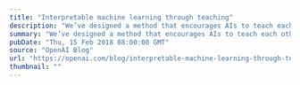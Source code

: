 ```yaml
---
title: "Interpretable machine learning through teaching"
description: "We’ve designed a method that encourages AIs to teach each other with examples that also make sense to humans. Our approach automatically selects the most informative examples to teach a concept—for instance, the best images to describe the concept of dogs—and experimentally we found our approach to be effective at teaching both AIs"
summary: "We’ve designed a method that encourages AIs to teach each other with examples that also make sense to humans. Our approach automatically selects the most informative examples to teach a concept—for instance, the best images to describe the concept of dogs—and experimentally we found our approach to be effective at teaching both AIs"
pubDate: "Thu, 15 Feb 2018 08:00:00 GMT"
source: "OpenAI Blog"
url: "https://openai.com/blog/interpretable-machine-learning-through-teaching"
thumbnail: ""
---
```


